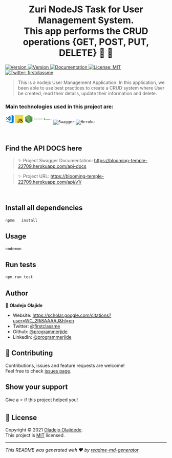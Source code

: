 <h1 align="center">Zuri NodeJS Task for User Management System. <br>This app performs the CRUD operations {GET, POST, PUT, DELETE} 📜 👋</h1>
<p>
  <a href="https://www.npmjs.com/package/nodejs" target="_blank">
    <img alt="Version" src="https://img.shields.io/npm/v/node.svg">
  </a>
   <a href="https://www.npmjs.com/package/express" target="_blank">
    <img alt="Version" src="https://img.shields.io/node/v/express?color=red">
  </a>
  <a href="https://waswagger.com" target="_blank">
    <img alt="Documentation" src="https://img.shields.io/badge/documentation-yes-brightgreen.svg" />
  </a>
  <a href="dfdf.com" target="_blank">
    <img alt="License: MIT" src="https://img.shields.io/badge/License-MIT-yellow.svg" />
  </a>
  <a href="https://twitter.com/firstclassme" target="_blank">
    <img alt="Twitter: firstclassme" src="https://img.shields.io/twitter/follow/firstclassme.svg?style=social" />
  </a>
</p>

> This is a nodejs User Management Application. In this application, we been able to use best practices to create a CRUD system where User be created, read their details, update their information and delete.

### Main technologies used in this project are:

<p align="left">
<code><img title="Visual Studio Code" width="26px" src="https://raw.githubusercontent.com/github/explore/80688e429a7d4ef2fca1e82350fe8e3517d3494d/topics/visual-studio-code/visual-studio-code.png" /></code>
<code><img title="JavaScript" width="26px" src="https://raw.githubusercontent.com/github/explore/80688e429a7d4ef2fca1e82350fe8e3517d3494d/topics/javascript/javascript.png" /></code>
<code><img title="NodeJs" width="26px" src="https://raw.githubusercontent.com/github/explore/80688e429a7d4ef2fca1e82350fe8e3517d3494d/topics/nodejs/nodejs.png" /></code>
  <img title="Express" width="26px" src="https://raw.githubusercontent.com/github/explore/80688e429a7d4ef2fca1e82350fe8e3517d3494d/topics/express/express.png" />
</code>
<code><img title="MongoDB" width="26px" src="https://raw.githubusercontent.com/github/explore/80688e429a7d4ef2fca1e82350fe8e3517d3494d/topics/mongodb/mongodb.png" /></code>
<code><img title="Swagger" width="26px" src="https://www.npmjs.com/npm-avatar/eyJhbGciOiJIUzI1NiIsInR5cCI6IkpXVCJ9.eyJhdmF0YXJVUkwiOiJodHRwczovL3MuZ3JhdmF0YXIuY29tL2F2YXRhci9jMzZlN2UwZDU1NTRjNGFiMmQ2NWU2YzdjYWY2OGRiMz9zaXplPTQ5NiZkZWZhdWx0PXJldHJvIn0.NZneeXgg4mTLRmpNfmyqDyTmGP5kKz3__cRfC1TCiEA" /></code>
<code><img title="Heroku" width="26px" src="https://cdn.icon-icons.com/icons2/2108/PNG/512/heroku_icon_130912.png" /></code>
</p>
<br>

## Find the API DOCS here
> ✨  Project Swagger Documentation: https://blooming-temple-22709.herokuapp.com/api-docs

> ✨  Project URL: https://blooming-temple-22709.herokuapp.com/api/v1/
<br>

## Install all dependencies

```sh
npmm   install
```

## Usage

```sh
nodemon
```

## Run tests

```sh
npm run test
```

## Author

👤 **Oladejo Olajide**

* Website: https://scholar.google.com/citations?user=WC_2Ri8AAAAJ&hl=en
* Twitter: [@firstclassme](https://twitter.com/firstclassme)
* Github: [@programmerjide](https://github.com/programmerjide)
* LinkedIn: [@programmerjide](https://linkedin.com/in/programmerjide)

## 🤝 Contributing

Contributions, issues and feature requests are welcome!<br />Feel free to check [issues page](https://github.com/programmerjide/zuri-crud-app/issues). 

## Show your support

Give a ⭐️ if this project helped you!

## 📝 License

Copyright © 2021 [Oladejo Olajidede](https://github.com/programmerjide).<br />
This project is [MIT](mit.com) licensed.

***
_This README was generated with ❤️ by [readme-md-generator](https://github.com/kefranabg/readme-md-generator)_